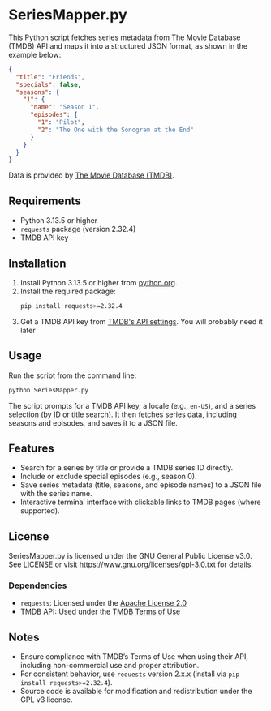 # SeriesMapper.py

This Python script fetches series metadata from The Movie Database (TMDB) API and maps it into a structured JSON format,
as shown in the example below:

```json
{
  "title": "Friends",
  "specials": false,
  "seasons": {
    "1": {
      "name": "Season 1",
      "episodes": {
        "1": "Pilot",
        "2": "The One with the Sonogram at the End"
      }
    }
  }
}
```

Data is provided by [The Movie Database (TMDB)](https://www.themoviedb.org/).

## Requirements

- Python 3.13.5 or higher
- `requests` package (version 2.32.4)
- TMDB API key

## Installation

1. Install Python 3.13.5 or higher from [python.org](https://www.python.org/).
2. Install the required package:
   ```bash
   pip install requests>=2.32.4
   ```
3. Get a TMDB API key from [TMDB's API settings](https://www.themoviedb.org/settings/api). You will probably need it
   later

## Usage

Run the script from the command line:

```bash
python SeriesMapper.py
```

The script prompts for a TMDB API key, a locale (e.g., `en-US`), and a series selection (by ID or title search). It then
fetches series data, including seasons and episodes, and saves it to a JSON file.

## Features

- Search for a series by title or provide a TMDB series ID directly.
- Include or exclude special episodes (e.g., season 0).
- Save series metadata (title, seasons, and episode names) to a JSON file with the series name.
- Interactive terminal interface with clickable links to TMDB pages (where supported).

## License

SeriesMapper.py is licensed under the GNU General Public License v3.0. See [LICENSE](LICENSE.txt) or
visit https://www.gnu.org/licenses/gpl-3.0.txt for details.

### Dependencies

- `requests`: Licensed under the [Apache License 2.0](https://www.apache.org/licenses/LICENSE-2.0.txt)
- TMDB API: Used under the [TMDB Terms of Use](https://www.themoviedb.org/terms-of-use)

## Notes

- Ensure compliance with TMDB’s Terms of Use when using their API, including non-commercial use and proper attribution.
- For consistent behavior, use `requests` version 2.x.x (install via `pip install requests>=2.32.4`).
- Source code is available for modification and redistribution under the GPL v3 license.